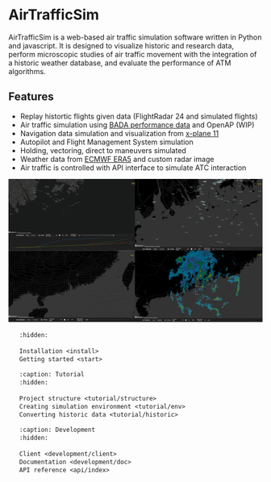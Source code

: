 # AirTrafficSim

AirTrafficSim is a web-based air traffic simulation software written in Python and javascript. It is designed to visualize historic and research data, perform microscopic studies of air traffic movement with the integration of a historic weather database, and evaluate the performance of ATM algorithms.

## Features

- Replay histortic flights given data (FlightRadar 24 and simulated flights)
- Air traffic simulation using [BADA performance data](https://www.eurocontrol.int/model/bada) and OpenAP (WIP)
- Navigation data simulation and visualization from [x-plane 11](https://developer.x-plane.com/docs/data-development-documentation/)
- Autopilot and Flight Management System simulation
- Holding, vectoring, direct to maneuvers simulated
- Weather data from [ECMWF ERA5](https://cds.climate.copernicus.eu/cdsapp#!/dataset/reanalysis-era5-pressure-levels?tab=overview) and custom radar image
- Air traffic is controlled with API interface to simulate ATC interaction

![AirTrafficSim](images/UI.png)



```{toctree}
   :hidden:
   
   Installation <install>
   Getting started <start>
```

```{toctree}
   :caption: Tutorial
   :hidden:
   
   Project structure <tutorial/structure>
   Creating simulation environment <tutorial/env>
   Converting historic data <tutorial/historic>
```

```{toctree}
   :caption: Development
   :hidden:
   
   Client <development/client>
   Documentation <development/doc>
   API reference <api/index>
```